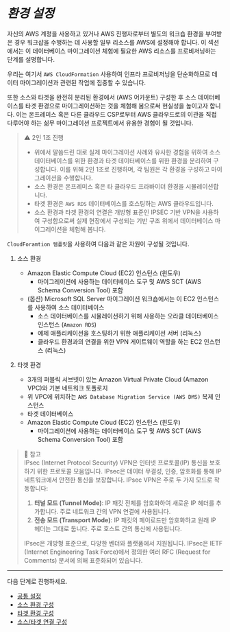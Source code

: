 # ***환경 설정***

자신의 AWS 계정을 사용하고 있거나 AWS 진행자로부터 별도의 워크숍 환경을 부여받은 경우 워크샵을 수행하는 데 사용할 일부 리소스를 AWS에 설정해야 합니다. 이 섹션에서는 이 데이터베이스 마이그레이션 체험에 필요한 AWS 리소스를 프로비저닝하는 단계를 설명합니다.

우리는 여기서  ```AWS CloudFormation``` 사용하여 인프라 프로비저닝을 단순화하므로 데이터 마이그레이션과 관련된 작업에 집중할 수 있습니다.

또한 소스와 타겟을 완전히 분리된 환경에서 (AWS 어카운트) 구성한 후 소스 데이터베이스를 타겟 환경으로 마이그레이션하는 것을 체험해 봄으로써 현실성을 높이고자 합니다. 이는 온프레미스 혹은 다른 클라우드 CSP로부터 AWS 클라우드로의 이관을 직접 다루어야 하는 싦무 마이그레이션 프로젝트에서 유용한 경험이 될 것입니다.

> ⚠️ 2인 1조 진행<br>
> - 위에서 말씀드린 대로 실제 마이그레이션 사례와 유사한 경험을 위하여 소스 데이터베이스를 위한 환경과 타겟 데이터베이스를 위한 환경을 분리하여 구성합니다. 이를 위해 2인 1조로 진행하며, 각 팀원은 각 환경을 구성하고 마이그레이션을 수행합니다.
> - 소스 환경은 온프레미스 혹은 타 클라우드 프라바이더 환경을 시뮬레이션합니다.
> - 타겟 환경은 ```AWS RDS``` 데이터베이스를 호스팅하는 AWS 클라우드입니다.
> - 소스 환경과 타겟 환경의 연결은 개방형 표준인 IPSEC 기반 VPN을 사용하여 구성함으로써 실제 현장에서 구성되는 기반 구조 위에서 데이터베이스 마이그레이션을 체험해 봅니다.

```CloudForamtion 템플릿```을 사용하여 다음과 같은 자원이 구성될 것입니다.

1. 소스 환경
   - Amazon Elastic Compute Cloud (EC2) 인스턴스 (윈도우)
     - 마이그레이션에 사용하는 데이터베이스 도구 및 AWS SCT (AWS Schema Conversion Tool) 포함 
   - (옵션) Microsoft SQL Server 마이그레이션 워크숍에서는 이 EC2 인스턴스를 사용하여 소스 데이터베이스
     - 소스 데이터베이스를 시뮬레이션하기 위해 사용하는 오라클 데이터베이스 인스턴스 (```Amazon RDS```)
     - 예제 애플리케이션을 호스팅하기 위한 애플리케이션 서버 (리눅스)
     - 클라우드 환경과의 연결을 위한 VPN 게이트웨이 역할을 하는 EC2 인스턴스 (리눅스)

2. 타겟 환경
   - 3개의 퍼블릭 서브넷이 있는 Amazon Virtual Private Cloud (Amazon VPC)와 기본 네트워크 토폴로지
   - 위 VPC에 위치하는 ```AWS Database Migration Service (AWS DMS)``` 복제 인스턴스
   - 타겟 데이터베이스
   - Amazon Elastic Compute Cloud (EC2) 인스턴스 (윈도우)
     - 마이그레이션에 사용하는 데이터베이스 도구 및 AWS SCT (AWS Schema Conversion Tool) 포함


> 📕 참고<br>
> IPsec (Internet Protocol Security) VPN은 인터넷 프로토콜(IP) 통신을 보호하기 위한 프로토콜 모음입니다. IPsec은 데이터 무결성, 인증, 암호화를 통해 IP 네트워크에서 안전한 통신을 보장합니다. IPsec VPN은 주로 두 가지 모드로 작동합니다:
> 1. **터널 모드 (Tunnel Mode)**: IP 패킷 전체를 암호화하여 새로운 IP 헤더를 추가합니다. 주로 네트워크 간의 VPN 연결에 사용됩니다.
> 2. **전송 모드 (Transport Mode)**: IP 패킷의 페이로드만 암호화하고 원래 IP 헤더는 그대로 둡니다. 주로 호스트 간의 통신에 사용됩니다.
> 
> IPsec은 개방형 표준으로, 다양한 벤더와 플랫폼에서 지원됩니다. IPsec은 IETF (Internet Engineering Task Force)에서 정의한 여러 RFC (Request for Comments) 문서에 의해 표준화되어 있습니다.

---

다음 단계로 진행하세요.

- [공통 설정](./Setup-Common-Configuration.md)
- [소스 환경 구성](./Setup-Source-Environment.md)
- [타겟 환경 구성](./Setup-Target-Environment.md)
- [소스/타겟 연결 구성](./Setup-Source-Target-Connectivity.md)

